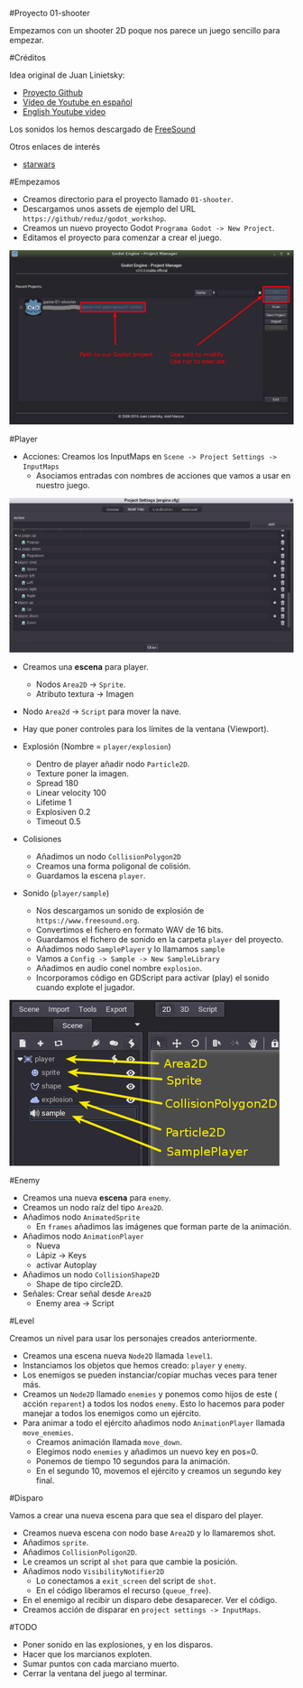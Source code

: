 

#Proyecto 01-shooter

Empezamos con un shooter 2D poque nos parece un juego sencillo para empezar.

#Créditos

Idea original de Juan Linietsky:
* [Proyecto Github](https://github.com/reduz/godot_workshop)
* [Vídeo de Youtube en español](https://www.youtube.com/watch?v=XEkePR_3BU8) 
* [English Youtube video](https://www.youtube.com/watch?v=9GPIeeJXBLc) 

Los sonidos los hemos descargado de [FreeSound](https://www.freesound.org)

Otros enlaces de interés
* [starwars](https://github.com/TutorialDoctor/TD-Godot-Games/tree/master/starwars)

#Empezamos

* Creamos directorio para el proyecto llamado `01-shooter`.
* Descargamos unos assets de ejemplo del URL `https://github/reduz/godot_workshop`.
* Creamos un nuevo proyecto Godot `Programa Godot -> New Project`.
* Editamos el proyecto para comenzar a crear el juego.

![project-manager](./images/project-manager.png)

#Player

* Acciones: Creamos los InputMaps en `Scene -> Project Settings -> InputMaps`
    * Asociamos entradas con nombres de acciones que vamos a usar en nuestro juego.

![scene-project-settings-inputmaps](./images/scene-project-settings-inputmaps.png)

* Creamos una **escena** para player.
    * Nodos `Area2D` -> `Sprite`.
    * Atributo textura -> Imagen
* Nodo `Area2d` -> `Script` para mover la nave.
* Hay que poner controles para los límites de la ventana (Viewport).

* Explosión (Nombre = `player/explosion`)
    * Dentro de player añadir nodo `Particle2D`.
    * Texture poner la imagen.
    * Spread 180
    * Linear velocity 100
    * Lifetime 1
    * Explosiven 0.2
    * Timeout 0.5
* Colisiones
    * Añadimos un nodo `CollisionPolygon2D`
    * Creamos una forma poligonal de colisión.
    * Guardamos la escena `player`.
* Sonido (`player/sample`)
    * Nos descargamos un sonido de explosión de `https://www.freesound.org`.
    * Convertimos el fichero en formato WAV de 16 bits.
    * Guardamos el fichero de sonido en la carpeta `player` del proyecto.
    * Añadimos nodo `SamplePlayer` y lo llamamos `sample`
    * Vamos a `Config -> Sample -> New SampleLibrary`
    * Añadimos en audio conel nombre `explosion`.
    * Incorporamos código en GDScript para activar (play) el sonido cuando
    explote el jugador.

![player-nodes](./images/player-nodes.png)

#Enemy

* Creamos una nueva **escena** para `enemy`.
* Creamos un nodo raíz del tipo `Area2D`.
* Añadimos nodo `AnimatedSprite`
    * En `frames` añadimos las imágenes que forman parte de la animación.
* Añadimos nodo `AnimationPlayer`
    * Nueva
    * Lápiz -> Keys
    * activar Autoplay
* Añadimos un nodo `CollisionShape2D`
    * Shape de tipo circle2D.
* Señales: Crear señal desde `Area2D`
    * Enemy area -> Script

#Level

Creamos un nivel para usar los personajes creados anteriormente.

* Creamos una escena nueva `Node2D` llamada `level1`.
* Instanciamos los objetos que hemos creado: `player` y `enemy`.
* Los enemigos se pueden instanciar/copiar muchas veces para tener más.
* Creamos un `Node2D` llamado `enemies` y ponemos como hijos de este ( acción `reparent`)
a todos los nodos `enemy`. Esto lo hacemos para poder manejar a todos los
enemigos como un ejército.
* Para animar a todo el ejército añadimos nodo `AnimationPlayer` llamada `move_enemies`.
    * Creamos animación llamada `move_down`.
    * Elegimos nodo `enemies` y añadimos un nuevo key en pos=0.
    * Ponemos de tiempo 10 segundos para la animación.
    * En el segundo 10, movemos el ejército y creamos un segundo key final.

#Disparo

Vamos a crear una nueva escena para que sea el disparo del player.
* Creamos nueva escena con nodo base `Area2D` y lo llamaremos shot.
* Añadimos `sprite`.
* Añadimos `CollisionPoligon2D`.
* Le creamos un script al `shot` para que cambie la posición.
* Añadimos nodo `VisibilityNotifier2D`
    * Lo conectamos a  `exit_screen` del script de `shot`.
    * En el código liberamos el recurso (`queue_free`).
* En el enemigo al recibir un disparo debe desaparecer. Ver el código.
* Creamos acción de disparar en `project settings -> InputMaps`.

#TODO

* Poner sonido en las explosiones, y en los disparos.
* Hacer que los marcianos exploten.
* Sumar puntos con cada marciano muerto.
* Cerrar la ventana del juego al terminar.
